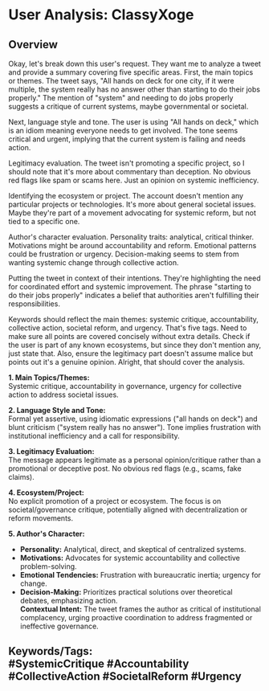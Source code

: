 # User Analysis: ClassyXoge

## Overview

<think>
Okay, let's break down this user's request. They want me to analyze a tweet and provide a summary covering five specific areas. First, the main topics or themes. The tweet says, "All hands on deck for one city, if it were multiple, the system really has no answer other than starting to do their jobs properly." The mention of "system" and needing to do jobs properly suggests a critique of current systems, maybe governmental or societal.

Next, language style and tone. The user is using "All hands on deck," which is an idiom meaning everyone needs to get involved. The tone seems critical and urgent, implying that the current system is failing and needs action.

Legitimacy evaluation. The tweet isn't promoting a specific project, so I should note that it's more about commentary than deception. No obvious red flags like spam or scams here. Just an opinion on systemic inefficiency.

Identifying the ecosystem or project. The account doesn't mention any particular projects or technologies. It's more about general societal issues. Maybe they're part of a movement advocating for systemic reform, but not tied to a specific one.

Author's character evaluation. Personality traits: analytical, critical thinker. Motivations might be around accountability and reform. Emotional patterns could be frustration or urgency. Decision-making seems to stem from wanting systemic change through collective action.

Putting the tweet in context of their intentions. They're highlighting the need for coordinated effort and systemic improvement. The phrase "starting to do their jobs properly" indicates a belief that authorities aren't fulfilling their responsibilities.

Keywords should reflect the main themes: systemic critique, accountability, collective action, societal reform, and urgency. That's five tags. Need to make sure all points are covered concisely without extra details. Check if the user is part of any known ecosystems, but since they don't mention any, just state that. Also, ensure the legitimacy part doesn't assume malice but points out it's a genuine opinion. Alright, that should cover the analysis.
</think>

**1. Main Topics/Themes:**  
Systemic critique, accountability in governance, urgency for collective action to address societal issues.  

**2. Language Style and Tone:**  
Formal yet assertive, using idiomatic expressions ("all hands on deck") and blunt criticism ("system really has no answer"). Tone implies frustration with institutional inefficiency and a call for responsibility.  

**3. Legitimacy Evaluation:**  
The message appears legitimate as a personal opinion/critique rather than a promotional or deceptive post. No obvious red flags (e.g., scams, fake claims).  

**4. Ecosystem/Project:**  
No explicit promotion of a project or ecosystem. The focus is on societal/governance critique, potentially aligned with decentralization or reform movements.  

**5. Author's Character:**  
- **Personality:** Analytical, direct, and skeptical of centralized systems.  
- **Motivations:** Advocates for systemic accountability and collective problem-solving.  
- **Emotional Tendencies:** Frustration with bureaucratic inertia; urgency for change.  
- **Decision-Making:** Prioritizes practical solutions over theoretical debates, emphasizing action.  
**Contextual Intent:** The tweet frames the author as critical of institutional complacency, urging proactive coordination to address fragmented or ineffective governance.  

**Keywords/Tags:**  
#SystemicCritique #Accountability #CollectiveAction #SocietalReform #Urgency
---
